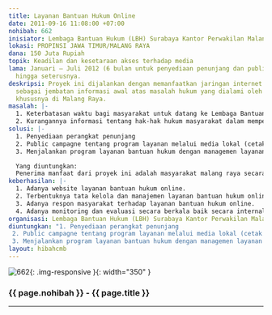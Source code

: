 ```yaml
---
title: Layanan Bantuan Hukum Online
date: 2011-09-16 11:08:00 +07:00
nohibah: 662
inisiator: Lembaga Bantuan Hukum (LBH) Surabaya Kantor Perwakilan Malang
lokasi: PROPINSI JAWA TIMUR/MALANG RAYA
dana: 150 Juta Rupiah
topik: Keadilan dan kesetaraan akses terhadap media
lama: Januari – Juli 2012 (6 bulan untuk penyediaan penunjang dan public campagne)
  hingga seterusnya.
deskripsi: Proyek ini dijalankan dengan memanfaatkan jaringan internet yang berfungsi
  sebagai jembatan informasi awal atas masalah hukum yang dialami oleh masyarakat,
  khususnya di Malang Raya.
masalah: |-
  1. Keterbatasan waktu bagi masyarakat untuk datang ke Lembaga Bantuan Hukum.
  2. Kurangannya informasi tentang hak-hak hukum masyarakat dalam memperoleh akses keadilan.
solusi: |-
  1. Penyediaan perangkat penunjang
  2. Public campagne tentang program layanan melalui media lokal (cetak maupun online)
  3. Menjalankan program layanan bantuan hukum dengan managemen layanan yang tersedia.

  Yang diuntungkan:
  Penerima manfaat dari proyek ini adalah masyarakat malang raya secara khusus dan masyarakat umum.
keberhasilan: |-
  1. Adanya website layanan bantuan hukum online.
  2. Terbentuknya tata kelola dan manajemen layanan bantuan hukum online
  3. Adanya respon masyarakat terhadap layanan bantuan hukum online.
  4. Adanya monitoring dan evaluasi secara berkala baik secara internal oleh penerima hibah maupun secara eksternal oleh pemberi hibah
organisasi: Lembaga Bantuan Hukum (LBH) Surabaya Kantor Perwakilan Malang
diuntungkan: "1. Penyediaan perangkat penunjang
 2. Public campagne tentang program layanan melalui media lokal (cetak maupun online)
 3. Menjalankan program layanan bantuan hukum dengan managemen layanan yang tersedia."
layout: hibahcmb
---
```


![662](/static/img/hibahcmb/662.png){: .img-responsive }{: width="350" }

### {{ page.nohibah }} - {{ page.title }}

---
